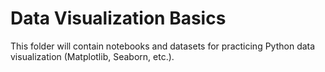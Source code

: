 # Data Visualization Basics

This folder will contain notebooks and datasets for practicing Python data visualization (Matplotlib, Seaborn, etc.).

